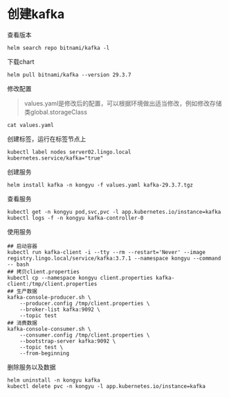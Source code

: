 # 创建kafka

查看版本

```
helm search repo bitnami/kafka -l
```

下载chart

```
helm pull bitnami/kafka --version 29.3.7
```

修改配置

> values.yaml是修改后的配置，可以根据环境做出适当修改，例如修改存储类global.storageClass

```
cat values.yaml
```

创建标签，运行在标签节点上

```
kubectl label nodes server02.lingo.local kubernetes.service/kafka="true"
```

创建服务

```
helm install kafka -n kongyu -f values.yaml kafka-29.3.7.tgz
```

查看服务

```
kubectl get -n kongyu pod,svc,pvc -l app.kubernetes.io/instance=kafka
kubectl logs -f -n kongyu kafka-controller-0
```

使用服务

```
## 启动容器
kubectl run kafka-client -i --tty --rm --restart='Never' --image registry.lingo.local/service/kafka:3.7.1 --namespace kongyu --command -- bash
## 拷贝client.properties
kubectl cp --namespace kongyu client.properties kafka-client:/tmp/client.properties
## 生产数据
kafka-console-producer.sh \
    --producer.config /tmp/client.properties \
    --broker-list kafka:9092 \
    --topic test
## 消费数据
kafka-console-consumer.sh \
    --consumer.config /tmp/client.properties \
    --bootstrap-server kafka:9092 \
    --topic test \
    --from-beginning
```

删除服务以及数据

```
helm uninstall -n kongyu kafka
kubectl delete pvc -n kongyu -l app.kubernetes.io/instance=kafka
```

